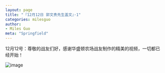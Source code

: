 ```yaml
---
layout: page
title: "『12月12日 郭文贵先生盖文』·1"
categories: milesguo
author:
- Miles Guo
meta: "Springfield"
---
```


12月12号：尊敬的战友们好，感谢华盛顿农场战友制作的精美的视频，一切都已经开始！

![image](../../../../image/milesguo/2020_12_12_Miles_Guo_Getter_1_1.png)
